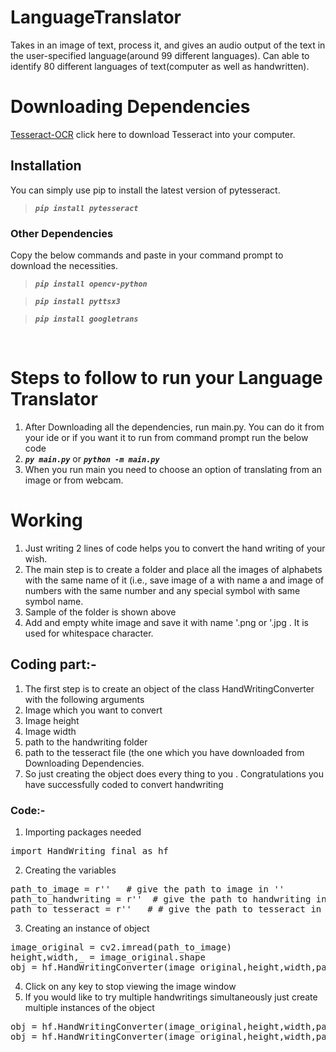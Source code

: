 # LanguageTranslator
Takes in an image of text, process it, and gives an audio output of the text in the user-specified language(around 99 different languages). Can able to identify 80 different languages of text(computer as well as handwritten).

# Downloading Dependencies
[Tesseract-OCR](https://digi.bib.uni-mannheim.de/tesseract/tesseract-ocr-w64-setup-v5.1.0.20220510.exe) click here to download Tesseract into your computer.
## Installation 
You can  simply use pip to install the latest version of pytesseract.

> ***`pip install pytesseract`***

### Other Dependencies
Copy the below commands and paste in your command prompt to download the necessities.

> ***`pip install opencv-python`***

> ***`pip install pyttsx3`***

> ***`pip install googletrans`***

<br>

# Steps to follow to run your Language Translator

1. After Downloading all the dependencies, run main.py. You can do it from your ide or if you want it to run from command prompt run the below code
2. ***`py main.py`*** or ***`python -m main.py`***
3. When you run main you need to choose an option of translating from an image or from webcam.

# Working

1. Just writing 2 lines of code helps you to convert the hand writing of your wish.
2. The main step is to create a folder and place all the images of alphabets with the same name of it (i.e., save image of a with name a and image of numbers with the same number and any special symbol with same symbol name.
3. Sample of the folder is shown above
4. Add and empty white image and save it with name '.png or '.jpg . It is used for whitespace character.

## Coding part:-

1. The first step is to create an object of the class HandWritingConverter with the following arguments
  1. Image which you want to convert
  2. Image height
  3. Image width
  4. path to the handwriting folder
  5. path to the tesseract file (the one which you have downloaded from Downloading Dependencies.
2. So just creating the object does every thing to you . Congratulations you have successfully coded to convert handwriting
### Code:-

1. Importing packages needed
<pre>
import HandWriting_final as hf
</pre>
2. Creating the variables
<pre>
path_to_image = r''   # give the path to image in ''
path_to_handwriting = r''  # give the path to handwriting in ''
path_to_tesseract = r''   # # give the path to tesseract in ''
</pre>
3. Creating an instance of object
<pre>
image_original = cv2.imread(path_to_image)
height,width,_ = image_original.shape
obj = hf.HandWritingConverter(image_original,height,width,path_to_handwriting,path_to_tesseract)
</pre>
4. Click on any key to stop viewing the image window
5. If you would like to try multiple handwritings simultaneously just create multiple instances of the object
<pre>
obj = hf.HandWritingConverter(image_original,height,width,path_to_handwriting1,path_to_tesseract)
obj = hf.HandWritingConverter(image_original,height,width,path_to_handwriting2,path_to_tesseract)
</pre>
